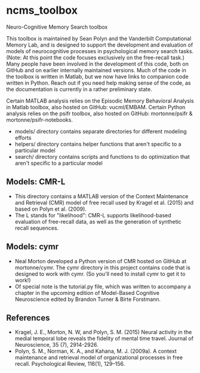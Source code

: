 # ncms_toolbox
Neuro-Cognitive Memory Search toolbox

This toolbox is maintained by Sean Polyn and the Vanderbilt Computational Memory Lab, and is designed to support the development and evaluation of models of neurocognitive processes in psychological memory search tasks. (Note: At this point the code focuses exclusively on the free-recall task.)  Many people have been involved in the development of this code, both on GitHub and on earlier internally maintained versions.  Much of the code in the toolbox is written in Matlab, but we now have links to companion code written in Python. Reach out if you need help making sense of the code, as the documentation is currently in a rather preliminary state.

Certain MATLAB analysis relies on the Episodic Memory Behavioral Analysis in Matlab toolbox, also hosted on GitHub: vucml/EMBAM.
Certain Python analysis relies on the psifr toolbox, also hosted on GitHub: mortonne/psifr & mortonne/psifr-notebooks.

* models/ directory contains separate directories for different modeling efforts
* helpers/ directory contains helper functions that aren't specific to a particular model
* search/ directory contains scripts and functions to do optimization that aren't specific to a particular model

## Models: CMR-L
* This directory contains a MATLAB version of the Context Maintenance and Retrieval (CMR) model of free recall used by Kragel et al. (2015) and based on Polyn et al. (2009).
* The L stands for "likelihood": CMR-L supports likelihood-based evaluation of free-recall data, as well as the generation of synthetic recall sequences.

## Models: cymr
* Neal Morton developed a Python version of CMR hosted on GitHub at mortonne/cymr. The cymr directory in this project contains code that is designed to work with cymr. (So you'll need to install cymr to get it to work!)
* Of special note is the tutorial.py file, which was written to accompany a chapter in the upcoming edition of Model-Based Cognitive Neuroscience edited by Brandon Turner & Birte Forstmann.

## References
* Kragel, J. E., Morton, N. W, and Polyn, S. M. (2015) Neural activity in the medial temporal lobe reveals the fidelity of mental time travel. Journal of Neuroscience, 35 (7), 2914-2926.
* Polyn, S. M., Norman, K. A., and Kahana, M. J. (2009a). A context maintenance and retrieval model of organizational processes in free recall. Psychological Review, 116(1), 129–156.
